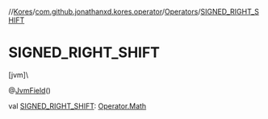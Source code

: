 //[Kores](../../../index.md)/[com.github.jonathanxd.kores.operator](../index.md)/[Operators](index.md)/[SIGNED_RIGHT_SHIFT](-s-i-g-n-e-d_-r-i-g-h-t_-s-h-i-f-t.md)

# SIGNED_RIGHT_SHIFT

[jvm]\

@[JvmField](https://kotlinlang.org/api/latest/jvm/stdlib/kotlin.jvm/-jvm-field/index.html)()

val [SIGNED_RIGHT_SHIFT](-s-i-g-n-e-d_-r-i-g-h-t_-s-h-i-f-t.md): [Operator.Math](../-operator/-math/index.md)
